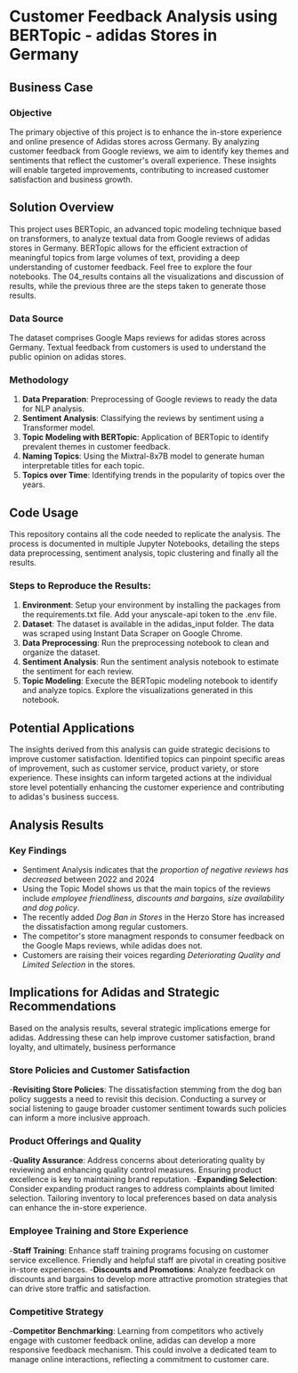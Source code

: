 # Customer Feedback Analysis using BERTopic - adidas Stores in Germany

## Business Case

### Objective

The primary objective of this project is to enhance the in-store experience and online presence of Adidas stores across Germany. By analyzing customer feedback from Google reviews, we aim to identify key themes and sentiments that reflect the customer's overall experience. These insights will enable targeted improvements, contributing to increased customer satisfaction and business growth.

## Solution Overview

This project uses BERTopic, an advanced topic modeling technique based on transformers, to analyze textual data from Google reviews of adidas stores in Germany. BERTopic allows for the efficient extraction of meaningful topics from large volumes of text, providing a deep understanding of customer feedback. Feel free to explore the four notebooks. The 04_results contains all the visualizations and discussion of results, while the previous three are the steps taken to generate those results. 

### Data Source

The dataset comprises Google Maps reviews for adidas stores across Germany. Textual feedback from customers is used to understand the public opinion on adidas stores.

### Methodology

1. **Data Preparation**: Preprocessing of Google reviews to ready the data for NLP analysis.
2. **Sentiment Analysis**: Classifying the reviews by sentiment using a Transformer model.
3. **Topic Modeling with BERTopic**: Application of BERTopic to identify prevalent themes in customer feedback.
4. **Naming Topics**: Using the Mixtral-8x7B model to generate human interpretable titles for each topic.
5. **Topics over Time**: Identifying trends in the popularity of topics over the years.

## Code Usage

This repository contains all the code needed to replicate the analysis. The process is documented in multiple Jupyter Notebooks, detailing the steps data preprocessing, sentiment analysis, topic clustering and finally all the results.

### Steps to Reproduce the Results:
1. **Environment**: Setup your environment by installing the packages from the requirements.txt file. Add your anyscale-api token to the .env file. 
2. **Dataset**: The dataset is available in the adidas_input folder. The data was scraped using Instant Data Scraper on Google Chrome.
3. **Data Preprocessing**: Run the preprocessing notebook to clean and organize the dataset.
4. **Sentiment Analysis**: Run the sentiment analysis notebook to estimate the sentiment for each review.
5. **Topic Modeling**: Execute the BERTopic modeling notebook to identify and analyze topics. Explore the visualizations generated in this notebook.

## Potential Applications

The insights derived from this analysis can guide strategic decisions to improve customer satisfaction. Identified topics can pinpoint specific areas of improvement, such as customer service, product variety, or store experience. These insights can inform targeted actions at the individual store level potentially enhancing the customer experience and contributing to adidas's business success.

## Analysis Results

### Key Findings

- Sentiment Analysis indicates that the *proportion of negative reviews has decreased* between 2022 and 2024
- Using the Topic Model shows us that the main topics of the reviews include *employee friendliness, discounts and bargains, size availability and dog policy*.
- The recently added *Dog Ban in Stores* in the Herzo Store has increased the dissatisfaction among regular customers.
- The competitor's store managment responds to consumer feedback on the Google Maps reviews, while adidas does not.
- Customers are raising their voices regarding *Deteriorating Quality and Limited Selection* in the stores.

## Implications for Adidas and Strategic Recommendations

Based on the analysis results, several strategic implications emerge for adidas. Addressing these can help improve customer satisfaction, brand loyalty, and ultimately, business performance

### Store Policies and Customer Satisfaction

-**Revisiting Store Policies**: The dissatisfaction stemming from the dog ban policy suggests a need to revisit this decision. Conducting a survey or social listening to gauge broader customer sentiment towards such policies can inform a more inclusive approach.

### Product Offerings and Quality

-**Quality Assurance**: Address concerns about deteriorating quality by reviewing and enhancing quality control measures. Ensuring product excellence is key to maintaining brand reputation.
-**Expanding Selection**: Consider expanding product ranges to address complaints about limited selection. Tailoring inventory to local preferences based on data analysis can enhance the in-store experience.

### Employee Training and Store Experience

-**Staff Training**: Enhance staff training programs focusing on customer service excellence. Friendly and helpful staff are pivotal in creating positive in-store experiences.
-**Discounts and Promotions**: Analyze feedback on discounts and bargains to develop more attractive promotion strategies that can drive store traffic and satisfaction.

### Competitive Strategy

-**Competitor Benchmarking**: Learning from competitors who actively engage with customer feedback online, adidas can develop a more responsive feedback mechanism. This could involve a dedicated team to manage online interactions, reflecting a commitment to customer care.
